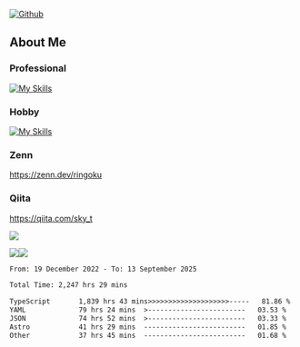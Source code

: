 [![Github](https://img.shields.io/github/followers/skyt-a?label=Follow&style=social)](https://github.com/skyt-a)

## About Me
### Professional
[![My Skills](https://skillicons.dev/icons?i=react,ts,js,nodejs,java,graphql,firebase,githubactions&theme=light)](https://skillicons.dev)
### Hobby
[![My Skills](https://skillicons.dev/icons?i=unity,rust,py&theme=light)](https://skillicons.dev)

### Zenn
https://zenn.dev/ringoku
### Qiita
https://qiita.com/sky_t


![](https://github-profile-summary-cards.vercel.app/api/cards/profile-details?username=skyt-a&theme=default)

![](https://github-profile-summary-cards.vercel.app/api/cards/repos-per-language?username=skyt-a&theme=default)![](https://github-profile-summary-cards.vercel.app/api/cards/stats?username=RinGoku&theme=default)

<!--START_SECTION:waka-->

```txt
From: 19 December 2022 - To: 13 September 2025

Total Time: 2,247 hrs 29 mins

TypeScript       1,839 hrs 43 mins>>>>>>>>>>>>>>>>>>>>-----   81.86 %
YAML             79 hrs 24 mins  >------------------------   03.53 %
JSON             74 hrs 52 mins  >------------------------   03.33 %
Astro            41 hrs 29 mins  -------------------------   01.85 %
Other            37 hrs 45 mins  -------------------------   01.68 %
```

<!--END_SECTION:waka-->
